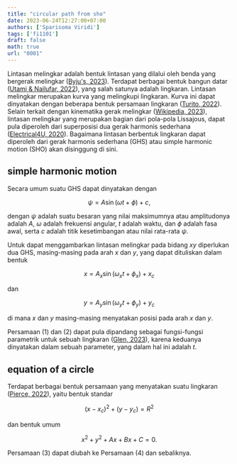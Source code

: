 ```yaml
---
title: "circular path from sho"
date: 2023-06-24T12:27:00+07:00
authors: ['Sparisoma Viridi']
tags: ['fi1101']
draft: false
math: true
url: "0001"
---
```

Lintasan melingkar adalah bentuk lintasan yang dilalui oleh benda yang bergerak melingkar ([Byju's, 2023](https://byjus.com/jee/circular-motion/)). Terdapat berbagai bentuk bangun datar ([Utami & Nailufar, 2022](https://www.kompas.com/skola/read/2021/01/22/192636669/ciri-ciri-dan-sifat-bangun-datar)), yang salah satunya adalah lingkaran. Lintasan melingkar merupakan kurva yang melingkupi lingkaran. Kurva ini dapat dinyatakan dengan beberapa bentuk persamaan lingkaran ([Turito, 2022](https://www.turito.com/blog/one-on-one-online-tutoring/equation-of-a-circle)). Selain terkait dengan kinematika gerak melingkar ([Wikipedia, 2023](https://en.wikipedia.org/w/index.php?oldid=1160541978)), lintasan melingkar yang merupakan bagian dari pola-pola Lissajous, dapat pula diperoleh dari superposisi dua gerak harmonis sederhana ([Electrical4U, 2020](https://www.electrical4u.com/lissajous-patterns-of-cro/)). Bagaimana lintasan berbentuk lingkaran dapat diperoleh dari gerak harmonis sederhana (GHS) atau simple harmonic motion (SHO) akan disinggung di sini.


## simple harmonic motion
Secara umum suatu GHS dapat dinyatakan dengan

$$
\psi = A \sin (\omega t + \phi) + c,
$$

dengan $\psi$ adalah suatu besaran yang nilai maksimumnya atau amplitudonya adalah $A$, $\omega$ adalah frekuensi angular, $t$ adalah waktu, dan $\phi$ adalah fasa awal, serta $c$ adalah titik kesetimbangan atau nilai rata-rata $\psi$.

Untuk dapat menggambarkan lintasan melingkar pada bidang $xy$ diperlukan dua GHS, masing-masing pada arah $x$ dan $y$, yang dapat dituliskan dalam bentuk

$$\tag{1}
x = A_x \sin (\omega_x t + \phi_x) + x_c
$$

dan

$$\tag{2}
y = A_y \sin (\omega_y t + \phi_y) + y_c
$$

di mana $x$ dan $y$ masing-masing menyatakan posisi pada arah $x$ dan $y$.

Persamaan (1) dan (2) dapat pula dipandang sebagai fungsi-fungsi parametrik untuk sebuah lingkaran ([Glen, 2023](https://www.statisticshowto.com/parametric-function/)), karena keduanya dinyatakan dalam sebuah parameter, yang dalam hal ini adalah $t$.


## equation of a circle
Terdapat berbagai bentuk persamaan yang menyatakan suatu lingkaran ([Pierce, 2022](https://www.mathsisfun.com/algebra/circle-equations.html)), yaitu bentuk standar

$$\tag{3}
(x - x_c)^2 + (y - y_c) = R^2
$$

dan bentuk umum

$$\tag{4}
x^2 + y^2 + Ax + Bx + C = 0.
$$

Persamaan (3) dapat diubah ke Persamaan (4) dan sebaliknya.
